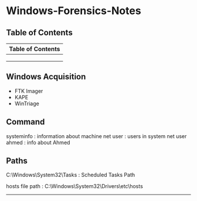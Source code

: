 # Windows-Forensics-Notes

## Table of Contents

| Table of Contents |
| -------------------- |
|  | 
|  |
|  |


## Windows Acquisition

+ FTK Imager
+ KAPE
+ WinTriage












## Command

systeminfo : information about machine
net user : users in system
net user ahmed : info about Ahmed


## Paths

C:\Windows\System32\Tasks : Scheduled Tasks Path

hosts file path : C:\Windows\System32\Drivers\etc\hosts

---------------------------------
